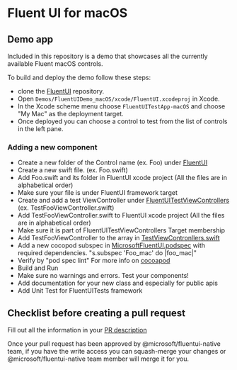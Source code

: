 # Fluent UI for macOS

## Demo app

Included in this repository is a demo that showcases all the currently available Fluent macOS controls.

To build and deploy the demo follow these steps:
- clone the [FluentUI](https://github.com/microsoft/fluentui-apple) repository.
- Open `Demos/FluentUIDemo_macOS/xcode/FluentUI.xcodeproj` in Xcode.
- In the Xcode scheme menu choose `FluentUITestApp-macOS` and choose "My Mac" as the deployment target.
- Once deployed you can choose a control to test from the list of controls in the left pane.

### Adding a new component
- Create a new folder of the Control name (ex. Foo) under [FluentUI](FluentUI)
- Create a new swift file. (ex. Foo.swift)
- Add Foo.swift and its folder in FluentUI xcode project (All the files are in alphabetical order)
- Make sure your file is under FluentUI framework target
- Create and add a test ViewController under [FluentUITestViewControllers](FluentUITestViewControllers) (ex. TestFooViewController.swift)
- Add TestFooViewController.swift to FluentUI xcode project (All the files are in alphabetical order)
- Make sure it is part of FluentUITestViewControllers Target membership
- Add TestFooViewController to the array in [TestViewContronllers.swift](https://github.com/microsoft/fluentui-apple/blob/main/Demos/FluentUIDemo_macOS/FluentUITestViewControllers/TestViewControllers.swift)
- Add a new cocopod subspec in [MicrosoftFluentUI.podspec](https://github.com/microsoft/fluentui-apple/blob/main/MicrosoftFluentUI.podspec) with required dependencies. "s.subspec 'Foo_mac' do |foo_mac|"
- Verify by "pod spec lint" For more info on [cocoapod](https://cocoapods.org)
- Build and Run
- Make sure no warnings and errors. Test your components!
- Add documentation for your new class and especially for public apis
- Add Unit Test for FluentUITests framework

## Checklist before creating a pull request
Fill out all the information in your [PR description](https://github.com/microsoft/fluentui-apple/blob/main/.github/PULL_REQUEST_TEMPLATE.md#pull-request-checklist)

Once your pull request has been approved by @microsoft/fluentui-native team, if you have the write access you can squash-merge your changes or @microsoft/fluentui-native team member will merge it for you.
